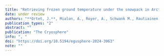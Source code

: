```yaml
---
title: "Retrieving frozen ground temperature under the snowpack in Arctic permafrost area"
date: under review
authors: "**Ortet, J.**, Mialon, A., Royer, A., Schwank M., Rautiainen K., Holmberg M., Bircher-Adrot S., Colliander A.,  Kerr, Y. and Roy A."
publication_types: "2"
abstract: ""
publication: "The Cryosphere"
info: ", "
doi: "https://doi.org/10.5194/egusphere-2024-3963"
note: ""
---
```

